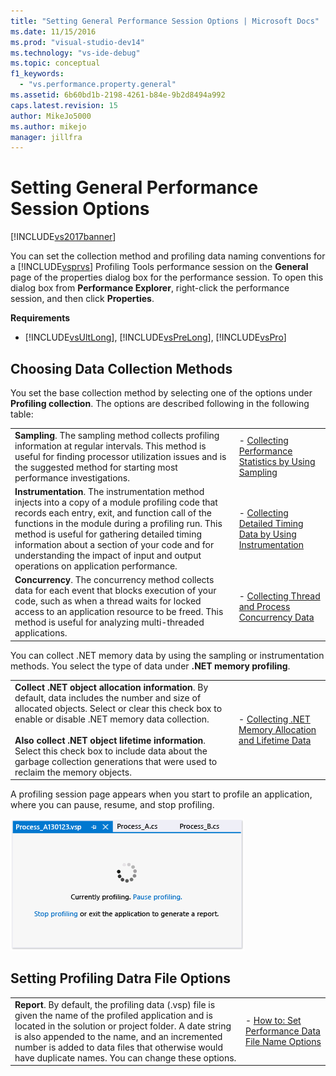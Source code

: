 ```yaml
---
title: "Setting General Performance Session Options | Microsoft Docs"
ms.date: 11/15/2016
ms.prod: "visual-studio-dev14"
ms.technology: "vs-ide-debug"
ms.topic: conceptual
f1_keywords: 
  - "vs.performance.property.general"
ms.assetid: 6b60bd1b-2198-4261-b84e-9b2d8494a992
caps.latest.revision: 15
author: MikeJo5000
ms.author: mikejo
manager: jillfra
---
```

# Setting General Performance Session Options
[!INCLUDE[vs2017banner](../includes/vs2017banner.md)]

You can set the collection method and profiling data naming conventions for a [!INCLUDE[vsprvs](../includes/vsprvs-md.md)] Profiling Tools performance session on the **General** page of the properties dialog box for the performance session. To open this dialog box from **Performance Explorer**, right-click the performance session, and then click **Properties**.  
  
 **Requirements**  
  
- [!INCLUDE[vsUltLong](../includes/vsultlong-md.md)], [!INCLUDE[vsPreLong](../includes/vsprelong-md.md)], [!INCLUDE[vsPro](../includes/vspro-md.md)]  
  
## Choosing Data Collection Methods  
 You set the base collection method by selecting one of the options under **Profiling collection**. The options are described following in the following table:  
  
|||  
|-|-|  
|**Sampling**. The sampling method collects profiling information at regular intervals. This method is useful for finding processor utilization issues and is the suggested method for starting most performance investigations.|-   [Collecting Performance Statistics by Using Sampling](../profiling/collecting-performance-statistics-by-using-sampling.md)|  
|**Instrumentation**. The instrumentation method injects into a copy of a module profiling code that records each entry, exit, and function call of the functions in the module during a profiling run. This method is useful for gathering detailed timing information about a section of your code and for understanding the impact of input and output operations on application performance.|-   [Collecting Detailed Timing Data by Using Instrumentation](../profiling/collecting-detailed-timing-data-by-using-instrumentation.md)|  
|**Concurrency**. The concurrency method collects data for each event that blocks execution of your code, such as when a thread waits for locked access to an application resource to be freed. This method is useful for analyzing multi-threaded applications.|-   [Collecting Thread and Process Concurrency Data](../profiling/collecting-thread-and-process-concurrency-data.md)|  
  
 You can collect .NET memory data by using the sampling or instrumentation methods. You select the type of data under **.NET memory profiling**.  
  
|||  
|-|-|  
|**Collect .NET object allocation information**. By default, data includes the number and size of allocated objects. Select or clear this check box to enable or disable .NET memory data collection.<br /><br /> **Also collect .NET object lifetime information**. Select this check box to include data about the garbage collection generations that were used to reclaim the memory objects.|-   [Collecting .NET Memory Allocation and Lifetime Data](../profiling/collecting-dotnet-memory-allocation-and-lifetime-data.md)|  
  
 A profiling session page appears when you start to profile an application, where you can pause, resume, and stop profiling.  
  
 ![Profiling session page](../profiling/media/prof-profilingsessionpage.png "PROF_ProfilingSessionPage")  
  
## Setting Profiling Datra File Options  
  
|||  
|-|-|  
|**Report**. By default, the profiling data (.vsp) file is given the name of the profiled application and is located in the solution or project folder. A date string is also appended to the name, and an incremented number is added to data files that otherwise would have duplicate names. You can change these options.|-   [How to: Set Performance Data File Name Options](../profiling/how-to-set-performance-data-file-name-options.md)|
